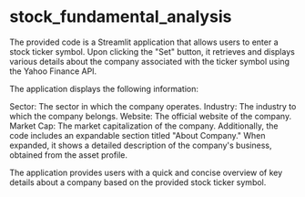 # stock_fundamental_analysis
The provided code is a Streamlit application that allows users to enter a stock ticker symbol. Upon clicking the "Set" button, it retrieves and displays various details about the company associated with the ticker symbol using the Yahoo Finance API.

The application displays the following information:

Sector: The sector in which the company operates.
Industry: The industry to which the company belongs.
Website: The official website of the company.
Market Cap: The market capitalization of the company.
Additionally, the code includes an expandable section titled "About Company." When expanded, it shows a detailed description of the company's business, obtained from the asset profile.

The application provides users with a quick and concise overview of key details about a company based on the provided stock ticker symbol.
